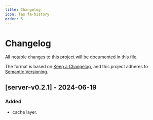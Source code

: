 ```yaml
---
title: Changelog
icon: fas fa-history
order: 5
---
```


# Changelog

All notable changes to this project will be documented in this file.

The format is based on [Keep a Changelog](https://keepachangelog.com/en/1.0.0/), and this project adheres to [Semantic Versioning](https://semver.org/spec/v2.0.0.html).

## [server-v0.2.1] - 2024-06-19

### Added
- cache layer.

[//]: # (## [1.0.0] - 2024-05-15)

[//]: # ()
[//]: # (### Added)

[//]: # (- Initial release of `RocksDBFusion` with core functionalities.)

[//]: # (- Added `put`, `get`, `delete`, and `list` operations in the server.)

[//]: # (- Included clients for `Go`, `Python`, and `Rust`.)

[//]: # (- Implemented token-based authentication for secure access.)

[//]: # ()
[//]: # (### Changed)

[//]: # (- Improved the error handling mechanism in the server to provide more descriptive error messages.)

[//]: # ()
[//]: # (### Security)

[//]: # (- Implemented basic token-based authentication to restrict unauthorized access to the server.)
